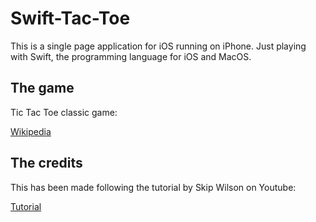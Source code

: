 # Swift-Tac-Toe

This is a single page application for iOS running on iPhone. Just playing with Swift, the programming language for iOS and MacOS.

## The game

Tic Tac Toe classic game:

[Wikipedia](https://en.wikipedia.org/wiki/Tic-tac-toe)

## The credits

This has been made following the tutorial by Skip Wilson on Youtube:

[Tutorial](https://www.youtube.com/watch?v=LkYpoRj-7hA)

